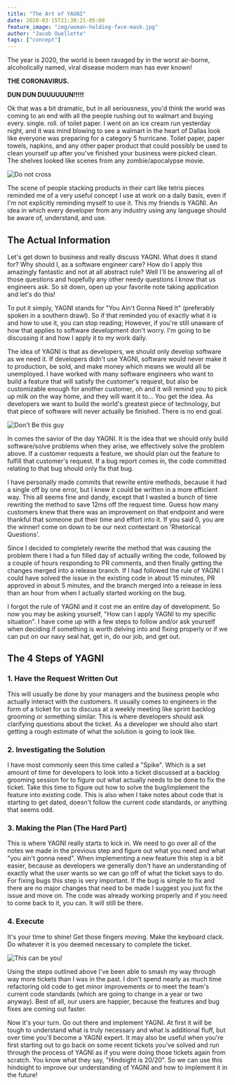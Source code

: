 ```yaml
---
title: "The Art of YAGNI"
date: 2020-03-15T21:38:21-05:00
feature_image: "img/woman-holding-face-mask.jpg"
author: "Jacob Ouellette"
tags: ["concept"]
---
```


The year is 2020, the world is been ravaged by in the worst air-borne, alcoholically named, viral disease modern man has ever known! 

<!--more-->

**THE CORONAVIRUS.**

**DUN DUN DUUUUUUN!!!!!**

Ok that was a bit dramatic, but in all seriousness, you'd think the world was coming to an end with all the people rushing out to walmart and buying every. single. roll. of toilet paper. I went on an ice cream run yesterday night, and it was mind blowing to see a walmart in the heart of Dallas look like everyone was preparing for a category 5 hurricane. Toilet paper, paper towels, napkins, and any other paper product that could possibly be used to clean yourself up after you've finished your business were picked clean. The shelves looked like scenes from any zombie/apocalypse movie. 

![Do not cross](/ProgramProperly/img/crime-scene.jpg)

The scene of people stacking products in their cart like tetris pieces reminded me of a very useful concept I use at work on a daily basis, even if I'm not explicitly reminding myself to use it. This my friends is YAGNI. An idea in which every developer from any industry using any language should be aware of, understand, and use.

## The Actual Information

Let's get down to business and really discuss YAGNI. What does it stand for? Why should I, as a software engineer care? How do I apply this amazingly fantastic and not at all abstract rule? Well I'll be answering all of those questions and hopefully any other needy questions I know that us engineers ask. So sit down, open up your favorite note taking application and let's do this!

To put it simply, YAGNI stands for "You Ain't Gonna Need It" (preferably spoken in a southern drawl). So if that reminded you of exactly what it is and how to use it, you can stop reading; However, if you're still unaware of how that applies to software development don't worry. I'm going to be discussing it and how I apply it to my work daily.

The idea of YAGNI is that as developers, we should only develop software as we need it. If developers didn't use YAGNI, software would never make it to production, be sold, and make money which means we would all be unemployed. I have worked with many software engineers who want to build a feature that will satisfy the customer's request, but also be customizable enough for another customer, oh and it will remind you to pick up milk on the way home, and they will want it to... You get the idea. As developers we want to build the world's greatest piece of technology, but that piece of software will never actually be finished. There is no end goal.

![Don't Be this guy](/ProgramProperly/img/man-using-macbook.jpg)

In comes the savior of the day YAGNI. It is the idea that we should only build software/solve problems when they arise, we effectively solve the problem above. If a customer requests a feature, we should plan out the feature to fulfill that customer's request. If a bug report comes in, the code committed relating to that bug should only fix that bug. 

I have personally made commits that rewrite entire methods, because it had a single off by one error, but I knew it could be written in a more efficient way. This all seems fine and dandy, except that I wasted a bunch of time rewriting the method to save 12ms off the request time. Guess how many customers knew that there was an improvement on that endpoint and were thankful that someone put their time and effort into it. If you said 0, you are the winner! come on down to be our next contestant on 'Rhetorical Questions'.

Since I decided to completely rewrite the method that was causing the problem there I had a fun filled day of actually writing the code, followed by a couple of hours responding to PR comments, and then finally getting the changes merged into a release branch. If I had followed the rule of YAGNI I could have solved the issue in the existing code in about 15 minutes, PR approved in about 5 minutes, and the branch merged into a release in less than an hour from when I actually started working on the bug.

I forgot the rule of YAGNI and it cost me an entire day of development. So now you may be asking yourself, "How can I apply YAGNI to my specific situation". I have come up with a few steps to follow and/or ask yourself when deciding if something is worth delving into and fixing properly or if we can put on our navy seal hat, get in, do our job, and get out.

## The 4 Steps of YAGNI
### 1. Have the Request Written Out

This will usually be done by your managers and the business people who actually interact with the customers. It usually comes to engineers in the form of a ticket for us to discuss at a weekly meeting like sprint backlog grooming or something similar. This is where developers should ask clarifying questions about the ticket. As a developer we should also start getting a rough estimate of what the solution is going to look like.

### 2. Investigating the Solution

I have most commonly seen this time called a "Spike". Which is a set amount of time for developers to look into a ticket discussed at a backlog grooming session for to figure out what actually needs to be done to fix the ticket. Take this time to figure out how to solve the bug/implement the feature into existing code. This is also when I take notes about code that is starting to get dated, doesn't follow the current code standards, or anything that seems odd.

### 3. Making the Plan (The Hard Part)

This is where YAGNI really starts to kick in. We need to go over all of the notes we made in the previous step and figure out what you need and what "you ain't gonna need". When implementing a new feature this step is a bit easier, because as developers we generally don't have an understanding of exactly what the user wants so we can go off of what the ticket says to do. For fixing bugs this step is very important. If the bug is simple to fix and there are no major changes that need to be made I suggest you just fix the issue and move on. The code was already working properly and if you need to come back to it, you can. It will still be there.

### 4. Execute

It's your time to shine! Get those fingers moving. Make the keyboard clack. Do whatever it is you deemed necessary to complete the ticket.

![This can be you!](/ProgramProperly/img/man-wearing-white-suit-jacket-and-white-pants.jpg)

Using the steps outlined above I've been able to smash my way through way more tickets than I was in the past. I don't spend nearly as much time refactoring old code to get minor improvements or to meet the team's current code standards (which are going to change in a year or two anyway). Best of all, our users are happier, because the features and bug fixes are coming out faster. 

Now it's your turn. Go out there and implement YAGNI. At first it will be tough to understand what is truly necessary and what is additional fluff, but over time you'll become a YAGNI expert. It may also be useful when you're first starting out to go back on some recent tickets you've solved and run through the process of YAGNI as if you were doing those tickets again from scratch. You know what they say, "Hindsight is 20/20". So we can use this hindsight to improve our understanding of YAGNI and how to implement it in the future!

